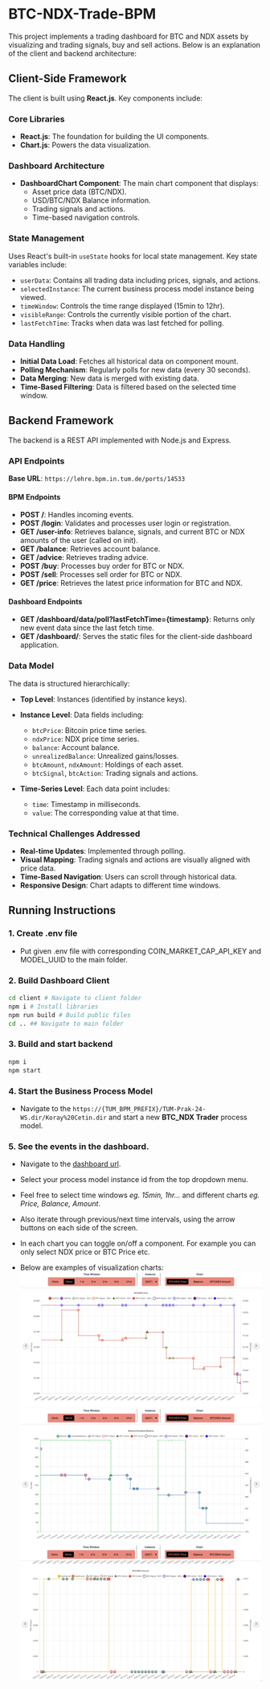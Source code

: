 # BTC-NDX-Trade-BPM

This project implements a trading dashboard for BTC and NDX assets by visualizing and trading signals, buy and sell actions. Below is an explanation of the client and backend architecture:

## Client-Side Framework

The client is built using **React.js**. Key components include:

### Core Libraries

- **React.js**: The foundation for building the UI components.
- **Chart.js**: Powers the data visualization.

### Dashboard Architecture

- **DashboardChart Component**: The main chart component that displays:
  - Asset price data (BTC/NDX).
  - USD/BTC/NDX Balance information.
  - Trading signals and actions.
  - Time-based navigation controls.

### State Management

Uses React's built-in `useState` hooks for local state management. Key state variables include:

- `userData`: Contains all trading data including prices, signals, and actions.
- `selectedInstance`: The current business process model instance being viewed.
- `timeWindow`: Controls the time range displayed (15min to 12hr).
- `visibleRange`: Controls the currently visible portion of the chart.
- `lastFetchTime`: Tracks when data was last fetched for polling.

### Data Handling

- **Initial Data Load**: Fetches all historical data on component mount.
- **Polling Mechanism**: Regularly polls for new data (every 30 seconds).
- **Data Merging**: New data is merged with existing data.
- **Time-Based Filtering**: Data is filtered based on the selected time window.

## Backend Framework

The backend is a REST API implemented with Node.js and Express.

### API Endpoints

**Base URL**: `https://lehre.bpm.in.tum.de/ports/14533`

#### BPM Endpoints

- **POST /**: Handles incoming events.
- **POST /login**: Validates and processes user login or registration.
- **GET /user-info**: Retrieves balance, signals, and current BTC or NDX amounts of the user (called on init).
- **GET /balance**: Retrieves account balance.
- **GET /advice**: Retrieves trading advice.
- **POST /buy**: Processes buy order for BTC or NDX.
- **POST /sell**: Processes sell order for BTC or NDX.
- **GET /price**: Retrieves the latest price information for BTC and NDX.

#### Dashboard Endpoints

- **GET /dashboard/data/poll?lastFetchTime={timestamp}**: Returns only new event data since the last fetch time.
- **GET /dashboard/**: Serves the static files for the client-side dashboard application.

### Data Model

The data is structured hierarchically:

- **Top Level**: Instances (identified by instance keys).
- **Instance Level**: Data fields including:

  - `btcPrice`: Bitcoin price time series.
  - `ndxPrice`: NDX price time series.
  - `balance`: Account balance.
  - `unrealizedBalance`: Unrealized gains/losses.
  - `btcAmount`, `ndxAmount`: Holdings of each asset.
  - `btcSignal`, `btcAction`: Trading signals and actions.

- **Time-Series Level**: Each data point includes:
  - `time`: Timestamp in milliseconds.
  - `value`: The corresponding value at that time.

### Technical Challenges Addressed

- **Real-time Updates**: Implemented through polling.
- **Visual Mapping**: Trading signals and actions are visually aligned with price data.
- **Time-Based Navigation**: Users can scroll through historical data.
- **Responsive Design**: Chart adapts to different time windows.

## Running Instructions

### 1. Create .env file

- Put given .env file with corresponding COIN_MARKET_CAP_API_KEY and MODEL_UUID to the main folder.

### 2. Build Dashboard Client

```sh
cd client # Navigate to client folder
npm i # Install libraries
npm run build # Build public files
cd .. ## Navigate to main folder
```

### 3. Build and start backend

```sh
npm i
npm start
```

### 4. Start the Business Process Model

- Navigate to the
  `https://{TUM_BPM_PREFIX}/TUM-Prak-24-WS.dir/Koray%20Cetin.dir`
  and start a new **BTC_NDX Trader** process model.

### 5. See the events in the dashboard.

- Navigate to the [dashboard url](https://lehre.bpm.in.tum.de/ports/14533/dashboard/).
- Select your process model instance id from the top dropdown menu.
- Feel free to select time windows _eg. 15min, 1hr..._ and different charts _eg. Price, Balance, Amount_.
- Also iterate through previous/next time intervals, using the arrow buttons on each side of the screen.
- In each chart you can toggle on/off a component. For example you can only select NDX price or BTC Price etc.

- Below are examples of visualization charts:
  ![Price Chart](fig/priceChart.png)
  ![Balance Chart](fig/balanceChart.png)
  ![Amount Chart](fig/amountChart.png)
